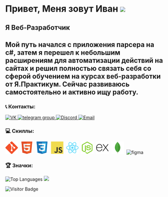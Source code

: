 # Привет, Меня зовут Иван ![](https://user-images.githubusercontent.com/18350557/176309783-0785949b-9127-417c-8b55-ab5a4333674e.gif)
Я Веб-Разработчик
------------------------

Мой путь начался с приложения парсера на c#, затем я перешел к небольшим расширениям для автоматизации действий на сайтах и решил полностью связать себя со сферой обучением на курсах веб-разработки от Я.Практикум.
Сейчас развиваюсь самостоятельно и активно ищу работу.
---
### 📞 Контакты:

  <div id="badges">
    <a href="https://vk.com/msiameg" target="_blank">
      <img src="https://upload.wikimedia.org/wikipedia/commons/thumb/f/f3/VK_Compact_Logo_%282021-present%29.svg/2048px-VK_Compact_Logo_%282021-present%29.svg.png" width="40" height="40" alt="VK" />
    </a>
    <a href="https://t.me/Rekunir" target="_blank">
      <img src="https://cdn-icons-png.flaticon.com/512/2111/2111646.png" width="40" height="40" alt="telegram group" />
    </a>
    <a href="https://discordapp.com/users/395897317682839563" target="_blank">
      <img src="https://www.svgrepo.com/show/353655/discord-icon.svg" width="40" height="40" alt="Discord"/>
    </a>
    <a href="mailto:vana.rekun@mail.ru" target="_blank">
      <img src="https://icon-library.com/images/email-icon-png-white/email-icon-png-white-2.jpg" height="40" background="white" alt="Email"/>
    </a>
  </div>

### 💻 Cкиллы:

<div>
  <img src="https://github.com/devicons/devicon/blob/master/icons/git/git-original.svg" title="git" alt="git" width="40" height="40" />&nbsp
  <img src="https://github.com/devicons/devicon/blob/master/icons/html5/html5-original.svg" title="html5" alt="html5" width="40" height="40" />&nbsp
  <img src="https://github.com/devicons/devicon/blob/master/icons/css3/css3-original.svg" title="css" alt="css" width="40" height="40" />&nbsp
  <img src="https://github.com/devicons/devicon/blob/master/icons/javascript/javascript-original.svg" title="javascript" alt="javascript" width="40" height="40" />&nbsp
  <img src="https://github.com/devicons/devicon/blob/master/icons/react/react-original.svg" title="reactjs" alt="reactjs" width="40" height="40" />&nbsp
  <img src="https://github.com/devicons/devicon/blob/master/icons/nodejs/nodejs-original.svg" title="nodejs" alt="nodejs" width="40" height="40" />&nbsp
  <img src="https://github.com/devicons/devicon/blob/master/icons/express/express-original.svg" title="express" alt="express" width="40" height="40" />&nbsp
  <img src="https://github.com/devicons/devicon/blob/master/icons/mongodb/mongodb-original.svg" title="mongodb" alt="mongodb" width="40" height="40" />&nbsp
  <img src="https://raw.githubusercontent.com/danielcranney/readme-generator/main/public/icons/skills/figma-colored.svg" title="Figma" alt="figma" width="40" height="40" />&nbsp
</div>

### 🏆 Значки:

<div>
  <img src="https://github-readme-stats.vercel.app/api/top-langs/?username=MsiAmeg&theme=tokyonight" alt="Top Languages" />
  <img src="https://github-readme-streak-stats.herokuapp.com/?user=MsiAmeg&theme=tokyonight" />
</div>

![Visitor Badge](https://visitor-badge.laobi.icu/badge?page_id=MsiAmeg)
